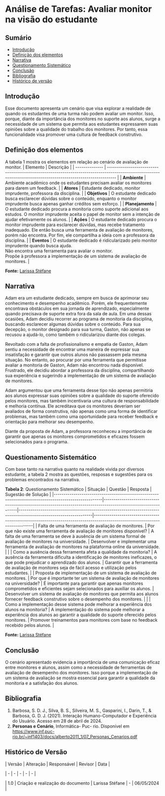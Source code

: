 # Análise de Tarefas: Avaliar monitor na visão do estudante

## Sumário
* [Introdução](#Introdução)
* [Definição dos elementos](#Definição-dos-elementos)
* [Narrativa](#Narrativa)
* [Questionamento Sistemático](#Questionamento-Sistemático)
* [Conclusão](#Conclusão)
* [Bibliografia](#Bibliografia)
* [Histórico de versão](#Histórico-de-versão)
  
## Introdução

Esse documento apresenta um cenário que visa explorar a realidade de quando os estudantes de uma turma não podem avaliar um monitor. Isso, porque, diante da importância dos monitores no suporte aos alunos, surge a necessidade de um sistema que permita aos estudantes expressarem suas opiniões sobre a qualidade do trabalho dos monitores. Por tanto, essa funcionalidade visa promover uma cultura de feedback construtivo.

## Definição dos elementos

A tabela 1 mostra os elementos em relação ao cenário de avaliação de monitor.
| Elemento       | Descrição                                                                                                                                                       |
| -------------- | ---------------------------------------------------------------------------------------------------------------------------------------------------------------- |
| **Ambiente**   | Ambiente acadêmico onde os estudantes precisam avaliar os monitores para darem um feedback.                                               |
| **Atores**     | Estudante dedicado, monitor imprudente, professora da disciplina.                                                                                    |
| **Objetivos**  | O estudante dedicado busca esclarecer dúvidas sobre o conteúdo, enquanto o monitor imprudente busca apenas ganhar créditos sem esforço. |
| **Planejamento** | O estudante dedicado procura a monitoria como suporte adicional aos estudos. O monitor imprudente aceita o papel de monitor sem a intenção de ajudar efetivamente os alunos. |
| **Ações**      | O estudante dedicado procura o monitor imprudente para esclarecer dúvidas, mas recebe tratamento inadequado. Ele então busca uma ferramenta de avaliação de monitores, porém não encontra. Por fim, ele compartilha a ideia com a professora da disciplina.    |
| **Eventos**    | O estudante dedicado é ridicularizado pelo monitor imprudente quando busca ajuda. <br> Não encontra uma ferramenta para avaliar o monitor. <br> Propõe à professora a implementação de um sistema de avaliação de monitores.             |

**Fonte:** [Larissa Stéfane](https://github.com/SkywalkerSupreme)

## Narrativa


Adam era um estudante dedicado, sempre em busca de aprimorar seu conhecimento e desempenho acadêmico. Porém, ele frequentemente encontrava obstáculos em sua jornada de aprendizado, especialmente quando precisava de suporte extra fora da sala de aula. Em uma dessas ocasiões, Adam decidiu recorrer ao programa de monitoria da disciplina, buscando esclarecer algumas dúvidas sobre o conteúdo. Para sua decepção, o monitor designado para sua turma, Gaston, não apenas se recusou a ajudá-lo, como também o ridicularizou diante dos colegas.

Revoltado com a falta de profissionalismo e empatia de Gaston, Adam sentiu a necessidade de encontrar uma maneira de expressar sua insatisfação e garantir que outros alunos não passassem pela mesma situação. No entanto, ao procurar por uma ferramenta que permitisse avaliar a monitoria de Gaston, Adam não encontrou nada disponível. Frustrado, ele decidiu abordar a professora da disciplina, compartilhando sua experiência e sugerindo a implementação de um sistema de avaliação de monitores.

Adam argumentou que uma ferramenta desse tipo não apenas permitiria aos alunos expressar suas opiniões sobre a qualidade do suporte oferecido pelos monitores, mas também incentivaria uma cultura de responsabilidade e melhoria contínua. Ele acreditava que os monitores deveriam ser avaliados de forma construtiva, não apenas como uma forma de identificar problemas, mas também como uma oportunidade para receber feedback e orientação para melhorar seu desempenho.

Diante da proposta de Adam, a professora reconheceu a importância de garantir que apenas os monitores comprometidos e eficazes fossem selecionados para o programa.


## Questionamento Sistemático

Com base tanto na narrativa quanto na realidade vivida por diversos estudante, a tabela 2 mostra as questões, resposas e sugestões para os problemas encontrados na narrativa.

**Tabela 2**: Questionamento Sistemático
| Situação                                                                                             | Questão                                                                                                         | Resposta                                                                                                          | Sugestão de Solução                                                                                                         |
|------------------------------------------------------------------------------------------------------|----------------------------------------------------------------------------------------------------------------|-------------------------------------------------------------------------------------------------------------------|-----------------------------------------------------------------------------------------------------------------------------|
| Falta de uma ferramenta de avaliação de monitores.                                                  | Por que não existe uma ferramenta de avaliação de monitores disponível?                                       | A falta de uma ferramenta se deve à ausência de um sistema formal de avaliação de monitores na universidade.    | Desenvolver e implementar uma ferramenta de avaliação de monitores na plataforma online da universidade.                       |
|                                                                                                      | Como a ausência dessa ferramenta afeta a qualidade da monitoria?                                              | A ausência da ferramenta dificulta a identificação de monitores ineficazes, o que pode prejudicar o aprendizado dos alunos. | Garantir que a ferramenta de avaliação de monitores seja de fácil acesso e utilização pelos estudantes.                     |
| Proposta de implementação de um sistema de avaliação de monitores.                                  | Por que é importante ter um sistema de avaliação de monitores na universidade?                                  | É importante para garantir que apenas monitores comprometidos e eficientes sejam selecionados para auxiliar os alunos. | Desenvolver um sistema de avaliação de monitores que permita aos alunos fornecer feedback construtivo sobre o desempenho dos monitores. |
|                                                                                                      | Como a implementação desse sistema pode melhorar a experiência dos alunos na monitoria?                         | A implementação do sistema pode melhorar a experiência dos alunos ao garantir a qualidade do suporte oferecido pelos monitores. | Promover treinamentos para monitores com base no feedback recebido pelos alunos.                                            |

**Fonte:** [Larissa Stéfane](https://github.com/SkywalkerSupreme)
## Conclusão

O cenário apresentado evidencia a importância de uma comunicação eficaz entre monitores e alunos, assim como a necessidade de ferramentas de avaliação de desempenho dos monitores. Isso porque a implementação de um sistema de avaliação se mostra essencial para garantir a qualidade da monitoria e a satisfação dos alunos.

## Bibliografia

1. Barbosa, S. D. J., Silva, B. S., Silveira, M. S., Gasparini, I., Darin, T., & Barbosa, G. D. J. (2021). Interação Humano-Computador e Experiência do Usuário. Acesso em 28 de abril de 2024.
2. **Personas e Cenário**, Informática- Puc- rio. Disponível em <https://www.inf.puc-rio.br/~inf1403/docs/alberto2011_1/07_Personas_Cenarios.pdf>

## Histórico de Versão

| Versão | Alteração | Responsável | Revisor | Data |

| - | - | - | - | - |

| 1.0 | Criação e realização do documento | Larissa Stéfane | - | 06/05/2024 |

